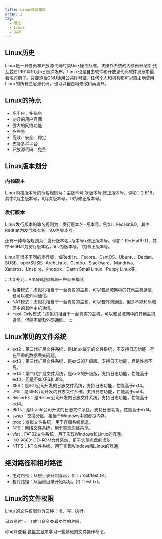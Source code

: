 ```yaml
---
title: Linux基础知识
order: 2
tag: 
  - 理论
  - Linux
  - 基础
---
```


## Linux历史

Linux是一种自由和开放源代码的类Unix操作系统。该操作系统的内核由林纳斯·托瓦兹在1991年10月5日首次发布。Linux也是自由软件和开放源代码软件发展中最著名的例子。只要遵循GNU通用公共许可证，任何个人和机构都可以自由地使用Linux的所有底层源代码，也可以自由地修改和再发布。

## Linux的特点

- 多用户、多任务
- 友好的用户界面
- 强大的网络功能
- 多任务
- 高效、安全、稳定
- 支持多种平台
- 开放源代码、免费

## Linux版本划分
### 内核版本

Linux内核版本号的命名规则为：主版本号.次版本号.修正版本号。例如：2.6.18，其中2为主版本号，6为次版本号，18为修正版本号。

### 发行版本

Linux发行版本的命名规则为：发行版本名+版本号。例如：RedHat9.0，其中RedHat为发行版本名，9.0为版本号。

还有一种命名规则为：发行版本名+版本号+修正版本号。例如：RedHat9.0.1，其中RedHat为发行版本名，9.0为版本号，1为修正版本号。

Linux有很多不同的发行版，如RedHat、Fedora、CentOS、Ubuntu、Debian、SUSE、openSUSE、ArchLinux、Gentoo、Slackware、Mandriva、Xandros、Linspire、Knoppix、Damn Small Linux、Puppy Linux等。

::: tip 补充：Vmare虚拟机的三种网络模式
- 桥接模式：虚拟机相当于一台真实的主机，可以和局域网中的其他主机通信，也可以和外网通信。
- NAT模式：虚拟机相当于一台真实的主机，可以和外网通信，但是不能和局域网中的其他主机通信。
- Host-Only模式：虚拟机相当于一台真实的主机，可以和局域网中的其他主机通信，但是不能和外网通信。
:::

## Linux常见的文件系统

- ext2：第二代扩展文件系统，是Linux最早的文件系统，不支持日志功能，存在严重的数据丢失问题。
- ext3：第三代扩展文件系统，是ext2的升级版，支持日志功能，但是性能不高。
- ext4：第四代扩展文件系统，是ext3的升级版，支持日志功能，性能高于ext3，但是不如XFS和JFS。
- XFS：是SGI公司开发的日志文件系统，支持日志功能，性能高于ext4。
- JFS：是IBM公司开发的日志文件系统，支持日志功能，性能高于ext4。
- ReiserFS：是Reiser公司开发的日志文件系统，支持日志功能，性能高于ext4。
- Btrfs：是Oracle公司开发的日志文件系统，支持日志功能，性能高于ext4。
- swap：交换分区，相当于Windows中的虚拟内存。
- proc：虚拟文件系统，用于存储系统信息。
- NFS：网络文件系统，用于实现网络共享。
- vfat：FAT32文件系统，用于实现Windows和Linux的互通。
- ISO 9660: CD-ROM文件系统，用于实现光盘的读取。
- NTFS：NT文件系统，用于实现Windows和Linux的互通。

## 绝对路径和相对路径

- 绝对路径：从根目录开始写起，如：/root/test.txt。
- 相对路径：从当前目录开始写起，如：test.txt。

## Linux的文件权限

Linux的文件权限分为三种：读、写、执行。

可以通过`ls -l`或`ll`命令查看文件的权限。

你可以查看 [这篇文章](/linux/basic/document.html)来学习一些基础的文件操作命令。

